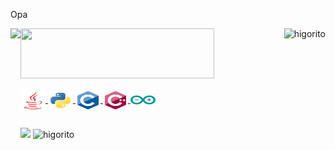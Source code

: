 Opa

<div>
 
  <a href="https://github.com/higorito">
    
  <img height="180em" align="left" src="https://github-readme-stats.vercel.app/api?username=higorito&show_icons=true&theme=tokyonight&include_all_commits=true&count_private=true"/>
    <img height="120em" align="right" alt="higorito" src="https://media.giphy.com/media/ROyijmazFKRc4/giphy.gif">
  <img height="80em"width="310" src="https://github-readme-stats.vercel.app/api/top-langs/?username=higorito&layout=compact&langs_count=7&theme=tokyonight"/>
    
</div>

</div>
<div style="display: inline_block"><br>
  <img align="center" alt="higorito-java" height="30" width="40" src="https://raw.githubusercontent.com/devicons/devicon/master/icons/java/java-plain.svg">
  <img align="center" alt="higorito-python" height="30" width="40" src="https://raw.githubusercontent.com/devicons/devicon/master/icons/python/python-original.svg">
  <img align="center" alt="higorito-c" height="30" width="40" src="https://raw.githubusercontent.com/devicons/devicon/master/icons/c/c-original.svg">
  <img align="center" alt="higorito-cplusplus" height="30" width="40" src="https://raw.githubusercontent.com/devicons/devicon/master/icons/cplusplus/cplusplus-original.svg">
  <img align="center" alt="higorito-arduino" height="30" width="40" src="https://raw.githubusercontent.com/devicons/devicon/master/icons/arduino/arduino-original.svg">
  
</div>

##

<div>
  <a href = "mailto:higorps198@gmail.com"><img src="https://img.shields.io/badge/-Gmail-%23333?style=for-the-badge&logo=gmail&logoColor=white" target="_blank"></a>
  <img src="https://komarev.com/ghpvc/?username=SEUUSUARIO&color=blue" alt="higorito" /> 
</div>
